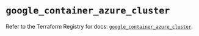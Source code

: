 # `google_container_azure_cluster`

Refer to the Terraform Registry for docs: [`google_container_azure_cluster`](https://registry.terraform.io/providers/hashicorp/google/5.29.1/docs/resources/container_azure_cluster).
